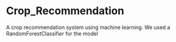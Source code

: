 # Crop_Recommendation
A crop recommendation system using machine learning.
We used a RandomForestClassifier for the model
